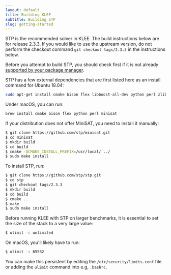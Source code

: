 ```yaml
---
layout: default
title: Building KLEE
subtitle: Building STP
slug: getting-started
---
```


STP is the recommended solver in KLEE. The build instructions below are for release 2.3.3. If you would like to use the upstream version, do not perform the checkout command `git checkout tags/2.3.3` in the instructions below.

Before you attempt to build STP, you should check first if it is not already [supported by your package manager](https://repology.org/project/stp/versions).

STP has a few external dependencies that are first listed here as an install command for Ubuntu 18.04:  

```bash
sudo apt-get install cmake bison flex libboost-all-dev python perl zlib1g-dev minisat
```

Under macOS, you can run:

```bash
brew install cmake bison flex python perl minisat
```

If your distribution does not offer MiniSAT, you need to install it manually:

```bash
$ git clone https://github.com/stp/minisat.git
$ cd minisat
$ mkdir build
$ cd build
$ cmake -DCMAKE_INSTALL_PREFIX=/usr/local/ ../
$ sudo make install
```

To install STP, run:  

```bash
$ git clone https://github.com/stp/stp.git
$ cd stp
$ git checkout tags/2.3.3
$ mkdir build
$ cd build
$ cmake ..
$ make
$ sudo make install
```
Before running KLEE with STP on larger benchmarks, it is essential to
set the size of the stack to a very large value:

```bash
$ ulimit -s unlimited
```

On macOS, you'll likely have to run:
```bash
$ ulimit -s 65532
```


You can make this persistent by editing the
`/etc/security/limits.conf` file or adding the `ulimit` command into
e.g, `.bashrc`.

<br/><br/>  
